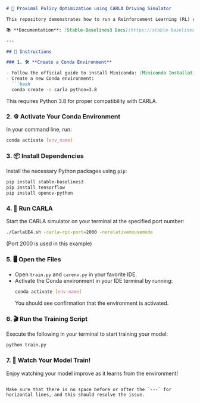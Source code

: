 ```markdown
# 🚗 Proximal Policy Optimization using CARLA Driving Simulator

This repository demonstrates how to run a Reinforcement Learning (RL) experiment with the CARLA Driving Simulator. We implemented the **Proximal Policy Optimization (PPO)** algorithm using **StableBaselines3**.

📚 **Documentation**: [Stable-Baselines3 Docs](https://stable-baselines3.readthedocs.io/en/master/)

---

## 🚀 Instructions

### 1. 🛠️ **Create a Conda Environment**

- Follow the official guide to install Miniconda: [Miniconda Installation](https://docs.anaconda.com/miniconda/)
- Create a new Conda environment:
  ```bash
  conda create -n carla python=3.8
  ```
  This requires Python 3.8 for proper compatibility with CARLA.

### 2. ⚙️ **Activate Your Conda Environment**

In your command line, run:
```bash
conda activate [env_name]
```

### 3. 📦 **Install Dependencies**

Install the necessary Python packages using `pip`:

```bash
pip install stable-baselines3
pip install tensorflow
pip install opencv-python
```

### 4. 🏁 **Run CARLA**

Start the CARLA simulator on your terminal at the specified port number:

```bash
./CarlaUE4.sh -carla-rpc-port=2000 -norelativemousemode
```
(Port 2000 is used in this example)

### 5. 🖥️ **Open the Files**

- Open `train.py` and `carenv.py` in your favorite IDE.
- Activate the Conda environment in your IDE terminal by running:
  ```bash
  conda activate [env-name]
  ```
  You should see confirmation that the environment is activated.

### 6. 🎬 **Run the Training Script**

Execute the following in your terminal to start training your model:
```bash
python train.py
```

### 7. 👀 **Watch Your Model Train!**

Enjoy watching your model improve as it learns from the environment!
```

Make sure that there is no space before or after the `---` for horizontal lines, and this should resolve the issue.
